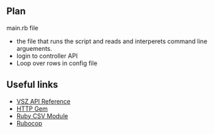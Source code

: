 ## Plan

main.rb file
 - the file that runs the script and reads and interperets command line arguements.
 - login to controller API
 - Loop over rows in config file

## Useful links

- [VSZ API Reference](http://docs.ruckuswireless.com/vscg-enterprise/vsz-e-public-api-reference-guide-3-5.html)
- [HTTP Gem](https://github.com/httprb/http)
- [Ruby CSV Module](http://ruby-doc.org/stdlib-2.4.0/libdoc/csv/rdoc/CSV.html)
- [Rubocop](https://github.com/bbatsov/rubocop)

